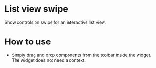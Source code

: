 # List view swipe

Show controls on swipe for an interactive list view.

# How to use

-   Simply drag and drop components from the toolbar inside the widget. The widget does not need a context.
